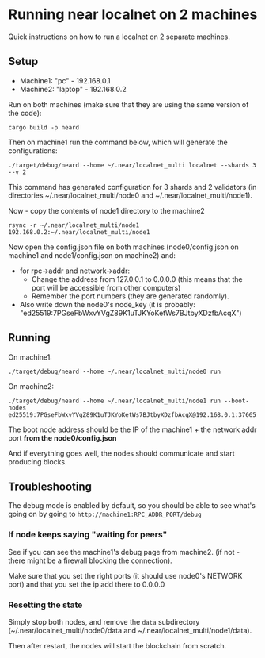 # Running near localnet on 2 machines

Quick instructions on how to run a localnet on 2 separate machines.

## Setup

* Machine1: "pc" - 192.168.0.1
* Machine2: "laptop" - 192.168.0.2

Run on both machines (make sure that they are using the same version of the code):

```
cargo build -p neard
```

Then on machine1 run the command below, which will generate the configurations:

```
./target/debug/neard --home ~/.near/localnet_multi localnet --shards 3 --v 2
```

This command has generated configuration for 3 shards and 2 validators (in directories ~/.near/localnet_multi/node0 and ~/.near/localnet_multi/node1).

Now - copy the contents of node1 directory to the machine2

```
rsync -r ~/.near/localnet_multi/node1 192.168.0.2:~/.near/localnet_multi/node1
```

Now open the config.json file on both machines (node0/config.json on machine1 and node1/config.json on machine2) and:

* for rpc->addr and network->addr:
  * Change the address from 127.0.0.1 to 0.0.0.0 (this means that the port will be accessible from other computers)
  * Remember the port numbers (they are generated randomly).
* Also write down the node0's node_key (it is probably: "ed25519:7PGseFbWxvYVgZ89K1uTJKYoKetWs7BJtbyXDzfbAcqX")

## Running

On machine1:

```
./target/debug/neard --home ~/.near/localnet_multi/node0 run
```

On machine2:

```
./target/debug/neard --home ~/.near/localnet_multi/node1 run --boot-nodes ed25519:7PGseFbWxvYVgZ89K1uTJKYoKetWs7BJtbyXDzfbAcqX@192.168.0.1:37665
```

The boot node address should be the IP of the machine1 + the network addr port **from the node0/config.json**

And if everything goes well, the nodes should communicate and start producing blocks.

## Troubleshooting

The debug mode is enabled by default, so you should be able to see what's going on by going to ``http://machine1:RPC_ADDR_PORT/debug``

### If node keeps saying "waiting for peers"

See if you can see the machine1's debug page from machine2. (if not - there might be a firewall blocking the connection).

Make sure that you set the right ports (it should use node0's NETWORK port) and that you set the ip add there to 0.0.0.0

### Resetting the state

Simply stop both nodes, and remove the ``data`` subdirectory (~/.near/localnet_multi/node0/data and ~/.near/localnet_multi/node1/data).

Then after restart, the nodes will start the blockchain from scratch.
